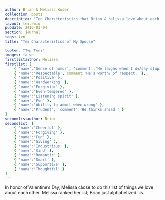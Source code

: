 ```yaml
---
author: Brian & Melissa Koser
collection: posts
description: "Ten Characteristics that Brian & Melissa love about each other"
layout: ten.swig
pubdate: 2016-03-04
section: journal
tags: ten
title: "Ten Characteristics of My Spouse"

topten: "Top Tens"
images: false
firstlistauthor: Melissa
firstlist: [
    { 'name':'Sense of humor', 'comment':'He laughs when I do/say stupid stuff.' }, 
    { 'name':'Respectable', comment:'He’s worthy of respect.' }, 
    { 'name':'Positive' }, 
    { 'name':'Hardworking' }, 
    { 'name':'Forgiving' }, 
    { 'name':'Even-tempered' }, 
    { 'name':'Listening spirit' }, 
    { 'name':'Fun' }, 
    { 'name':'Ability to admit when wrong' }, 
    { 'name':'Prudent', 'comment':'He thinks ahead.' }
]
secondlistauthor: Brian
secondlist: [
    { 'name':'Cheerful' }, 
    { 'name':'Forgiving' }, 
    { 'name':'Fun' }, 
    { 'name':'Giving' }, 
    { 'name':'Industrious' }, 
    { 'name':'Kind' }, 
    { 'name':'Romantic' }, 
    { 'name':'Smart' }, 
    { 'name':'Supportive' }, 
    { 'name':'Thoughtful' }
]
---
```

In honor of Valentine’s Day, Melissa chose to do this list of things we love about each other. Melissa ranked her list; Brian just alphabetized his.